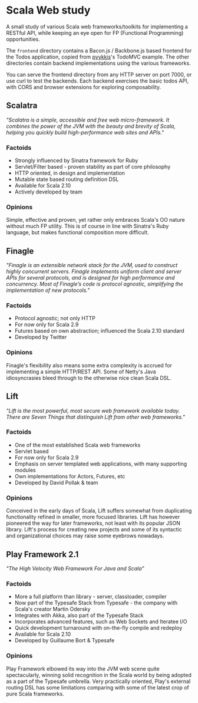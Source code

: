 Scala Web study
===============

A small study of various Scala web frameworks/toolkits for implementing a RESTful API, while keeping an eye open for FP (Functional Programming) opportunities.

The `frontend` directory contains a Bacon.js / Backbone.js based frontend for the Todos application, copied from [pyykkis](https://github.com/pyykkis)'s TodoMVC example. The other directories contain backend implementations using the various frameworks.

You can serve the frontend directory from any HTTP server on port 7000, or use curl to test the backends. Each backend exercises the basic todos API, with CORS and browser extensions for exploring composability.

Scalatra
--------

_"Scalatra is a simple, accessible and free web micro-framework. It combines the power of the JVM with the beauty and brevity of Scala, helping you quickly build high-performance web sites and APIs."_

### Factoids
* Strongly influenced by Sinatra framework for Ruby
* Servlet/Filter based - proven stability as part of core philosophy
* HTTP oriented, in design and implementation
* Mutable state based routing definition DSL
* Available for Scala 2.10
* Actively developed by team

### Opinions
Simple, effective and proven, yet rather only embraces Scala's OO nature without much FP utility. This is of course in line with Sinatra's Ruby language, but makes functional composition more difficult.

Finagle
-------

_"Finagle is an extensible network stack for the JVM, used to construct highly concurrent servers. Finagle implements uniform client and server APIs for several protocols, and is designed for high performance and concurrency. Most of Finagle’s code is protocol agnostic, simplifying the implementation of new protocols."_

### Factoids
* Protocol agnostic; not only HTTP
* For now only for Scala 2.9
* Futures based on own abstraction; influenced the Scala 2.10 standard
* Developed by Twitter

### Opinions
Finagle's flexibility also means some extra complexity is accrued for implementing a simple HTTP/REST API. Some of Netty's Java idiosyncrasies bleed through to the otherwise nice clean Scala DSL.

Lift
----

_"Lift is the most powerful, most secure web framework available today. There are Seven Things that distinguish Lift from other web frameworks."_

### Factoids
* One of the most established Scala web frameworks
* Servlet based
* For now only for Scala 2.9
* Emphasis on server templated web applications, with many supporting modules
* Own implementations for Actors, Futures, etc
* Developed by David Pollak & team

### Opinions
Conceived in the early days of Scala, Lift suffers somewhat from duplicating functionality refined in smaller, more focused libraries. Lift has however pioneered the way for later frameworks, not least with its popular JSON library. Lift's process for creating new projects and some of its syntactic and organizational choices may raise some eyebrows nowadays.

Play Framework 2.1
------------------

_"The High Velocity Web Framework For Java and Scala"_

### Factoids
* More a full platform than library - server, classloader, compiler
* Now part of the Typesafe Stack from Typesafe - the company with Scala's creator Martin Odersky
* Integrates with Akka, also part of the Typesafe Stack
* Incorporates advanced features, such as Web Sockets and Iteratee I/O
* Quick development turnaround with on-the-fly compile and redeploy
* Available for Scala 2.10
* Developed by Guillaume Bort & Typesafe

### Opinions
Play Framework elbowed its way into the JVM web scene quite spectacularly, winning solid recognition in the Scala world by being adopted as a part of the Typesafe umbrella. Very practically oriented, Play's external routing DSL has some limitations comparing with some of the latest crop of pure Scala frameworks.

